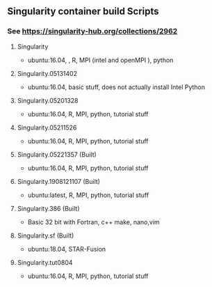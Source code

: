 ## Singularity container build Scripts
### See https://singularity-hub.org/collections/2962
1. Singularity
	* ubuntu:16.04, , R, MPI (intel and openMPI ), python

2. Singularity.05131402
	* ubuntu:16.04, basic stuff, does not actually install Intel Python
	
3. Singularity.05201328
	* ubuntu:16.04, R, MPI, python, tutorial stuff
	
4. Singularity.05211526
	* ubuntu:16.04, R, MPI, python, tutorial stuff
	
5. Singularity.05221357 (Built)
	* ubuntu:16.04, R, MPI, python, tutorial stuff
	
6. Singularity.1908121107 (Built)
	* ubuntu:latest, R, MPI, python, tutorial stuff
	
7. Singularity.386 (Built)
	* Basic 32 bit with Fortran, c++ make, nano,vim
	
8. Singularity.sf (Built)
	* ubuntu:18.04, STAR-Fusion

9. Singularity.tut0804
	* ubuntu:16.04, R, MPI, python, tutorial stuff
